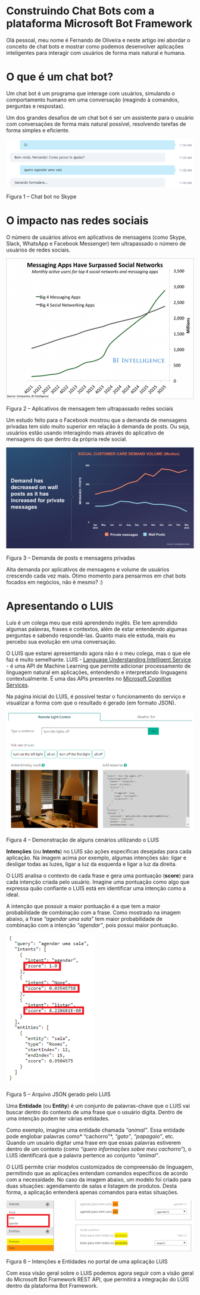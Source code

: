# Construindo Chat Bots com a plataforma Microsoft Bot Framework

Olá pessoal, meu nome é Fernando de Oliveira e neste artigo irei abordar o conceito de chat bots e mostrar como podemos desenvolver aplicações inteligentes para interagir com usuários de forma mais natural e humana. 

# O que é um chat bot?

Um chat bot é um programa que interage com usuários, simulando o comportamento humano em uma conversação (reagindo à comandos, perguntas e respostas). 

Um dos grandes desafios de um chat bot é ser um assistente para o usuário com conversações de forma mais natural possível, resolvendo tarefas de forma simples e eficiente.

![](./img/pic-001.png)

Figura 1 – Chat bot no Skype

# O impacto nas redes sociais

O número de usuários ativos em aplicativos de mensagens (como Skype, Slack, WhatsApp e Facebook Messenger) tem ultrapassado o número de usuários de redes sociais.

![](./img/pic-002.png) 

Figura 2 – Aplicativos de mensagem tem ultrapassado redes sociais

Um estudo feito para o Facebook mostrou que a demanda de mensagens privadas tem sido muito superior em relação à demanda de posts. Ou seja, usuários estão usando interagindo mais através do aplicativo de mensagens do que dentro da própria rede social.

![](./img/pic-003.png) 

Figura 3 – Demanda de posts e mensagens privadas

Alta demanda por aplicativos de mensagens e volume de usuários crescendo cada vez mais. Ótimo momento para pensarmos em chat bots focados em negócios, não é mesmo? :)

# Apresentando o LUIS

Luis é um colega meu que está aprendendo inglês. Ele tem aprendido algumas palavras, frases e contextos, além de estar entendendo algumas perguntas e sabendo respondê-las. Quanto mais ele estuda, mais eu percebo sua evolução em uma conversação.

O LUIS que estarei apresentando agora não é o meu colega, mas o que ele faz é muito semelhante. LUIS - [Language Understanding Intelligent Service](https://www.microsoft.com/cognitive-services/en-us/language-understanding-intelligent-service-luis) - é uma API de Machine Learning que permite adicionar processamento de linguagem natural em aplicações, entendendo e interpretando linguagens contextualmente. É uma das APIs presentes no [Microsoft Cognitive Services](https://www.microsoft.com/cognitive-services).

Na página inicial do LUIS, é possível testar o funcionamento do serviço e visualizar a forma com que o resultado é gerado (em formato JSON). 

![](./img/pic-004.png) 

Figura 4 – Demonstração de alguns cenários utilizando o LUIS

**Intenções** (ou **Intents**) no LUIS são ações específicas desejadas para cada aplicação. Na imagem acima por exemplo, algumas intenções são: ligar e desligar todas as luzes, ligar a luz da esquerda e ligar a luz da direita.

O LUIS analisa o contexto de cada frase e gera uma pontuação (**score**) para cada intenção criada pelo usuário. Imagine uma pontuação como algo que expressa quão confiante o LUIS está em identificar uma intenção como a ideal. 

A intenção que possuir a maior pontuação é a que tem a maior probabilidade de combinação com a frase. Como mostrado na imagem abaixo, a frase *“agendar uma sala”* tem maior probabilidade de combinação com a intenção *“agendar”*, pois possui maior pontuação.

![](./img/pic-005.png) 

Figura 5 – Arquivo JSON gerado pelo LUIS

Uma **Entidade** (ou **Entity**) é um conjunto de palavras-chave que o LUIS vai buscar dentro do contexto de uma frase que o usuário digita. Dentro de uma intenção podem ter várias entidades.

Como exemplo, imagine uma entidade chamada *“animal”*. Essa entidade pode englobar palavras como* “cachorro”*, *“gato”*, *“papagaio”*, etc. Quando um usuário digitar uma frase em que essas palavras estiverem dentro de um contexto (como *“quero informações sobre meu cachorro”*), o LUIS identificará que a palavra pertence ao conjunto *“animal”*.

O LUIS permite criar modelos customizados de compreensão de linguagem, permitindo que as aplicações entendam comandos específicos de acordo com a necessidade. No caso da imagem abaixo, um modelo foi criado para duas situações: agendamento de salas e listagem de produtos. Desta forma, a aplicação entenderá apenas comandos para estas situações.

![](./img/pic-006.png) 

Figura 6 – Intenções e Entidades no portal de uma aplicação LUIS

Com essa visão geral sobre o LUIS podemos agora seguir com a visão geral do Microsoft Bot Framework REST API, que permitirá a integração do LUIS dentro da plataforma Bot Framework.
